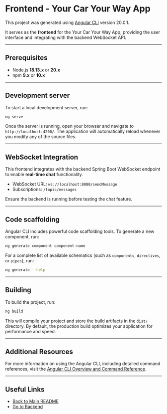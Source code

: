 # Frontend - Your Car Your Way App

This project was generated using [Angular CLI](https://github.com/angular/angular-cli) version 20.0.1.

It serves as the **frontend** for the Your Car Your Way App, providing the user interface and integrating with the backend WebSocket API.

---

## Prerequisites

- Node.js **18.13.x** or **20.x**
- npm **9.x** or **10.x**

---

## Development server

To start a local development server, run:

```bash
ng serve
```

Once the server is running, open your browser and navigate to `http://localhost:4200/`. The application will automatically reload whenever you modify any of the source files.

---

## WebSocket Integration

This frontend integrates with the backend Spring Boot WebSocket endpoint to enable **real-time chat** functionality.

- WebSocket URL: `ws://localhost:8080/sendMessage`
- Subscriptions: `/topic/messages`

Ensure the backend is running before testing the chat feature.

---

## Code scaffolding

Angular CLI includes powerful code scaffolding tools. To generate a new component, run:

```bash
ng generate component component-name
```

For a complete list of available schematics (such as `components`, `directives`, or `pipes`), run:

```bash
ng generate --help
```

---

## Building

To build the project, run:

```bash
ng build
```

This will compile your project and store the build artifacts in the `dist/` directory. By default, the production build optimizes your application for performance and speed.

---

## Additional Resources

For more information on using the Angular CLI, including detailed command references, visit the [Angular CLI Overview and Command Reference](https://angular.dev/tools/cli).

---

## Useful Links

- [Back to Main README](../README.md)
- [Go to Backend](../backend/README.md)
